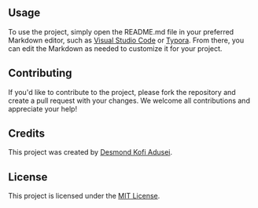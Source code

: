 
## Usage
To use the project, simply open the README.md file in your preferred Markdown editor, such as [Visual Studio Code](https://code.visualstudio.com/) or [Typora](https://typora.io/). From there, you can edit the Markdown as needed to customize it for your project.

## Contributing
If you'd like to contribute to the project, please fork the repository and create a pull request with your changes. We welcome all contributions and appreciate your help!

## Credits
This project was created by [Desmond Kofi Adusei](https://github.com/chipmunk25).

## License
This project is licensed under the [MIT License](https://opensource.org/licenses/MIT).
